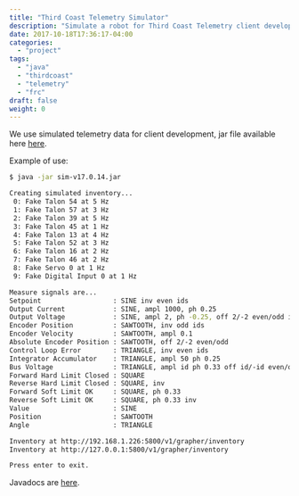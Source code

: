 ```yaml
---
title: "Third Coast Telemetry Simulator"
description: "Simulate a robot for Third Coast Telemetry client development."
date: 2017-10-18T17:36:17-04:00
categories:
  - "project"
tags:
  - "java"
  - "thirdcoast"
  - "telemetry"
  - "frc"
draft: false
weight: 0
---
```

We use simulated telemetry data for client development, jar file available here [here](https://github.com/strykeforce/thirdcoast/releases).

Example of use:

```sh
$ java -jar sim-v17.0.14.jar

Creating simulated inventory...
 0: Fake Talon 54 at 5 Hz
 1: Fake Talon 57 at 3 Hz
 2: Fake Talon 39 at 5 Hz
 3: Fake Talon 45 at 1 Hz
 4: Fake Talon 13 at 4 Hz
 5: Fake Talon 52 at 3 Hz
 6: Fake Talon 16 at 2 Hz
 7: Fake Talon 46 at 2 Hz
 8: Fake Servo 0 at 1 Hz
 9: Fake Digital Input 0 at 1 Hz

Measure signals are...
Setpoint                  : SINE inv even ids
Output Current            : SINE, ampl 1000, ph 0.25
Output Voltage            : SINE, ampl 2, ph -0.25, off 2/-2 even/odd id
Encoder Position          : SAWTOOTH, inv odd ids
Encoder Velocity          : SAWTOOTH, ampl 0.1
Absolute Encoder Position : SAWTOOTH, off 2/-2 even/odd
Control Loop Error        : TRIANGLE, inv even ids
Integrator Accumulator    : TRIANGLE, ampl 50 ph 0.25
Bus Voltage               : TRIANGLE, ampl id ph 0.33 off id/-id even/odd
Forward Hard Limit Closed : SQUARE
Reverse Hard Limit Closed : SQUARE, inv
Forward Soft Limit OK     : SQUARE, ph 0.33
Reverse Soft Limit OK     : SQUARE, ph 0.33 inv
Value                     : SINE
Position                  : SAWTOOTH
Angle                     : TRIANGLE

Inventory at http://192.168.1.226:5800/v1/grapher/inventory
Inventory at http://127.0.0.1:5800/v1/grapher/inventory

Press enter to exit.
```

Javadocs are [here](https://strykeforce.github.io/thirdcoast/javadoc/).
